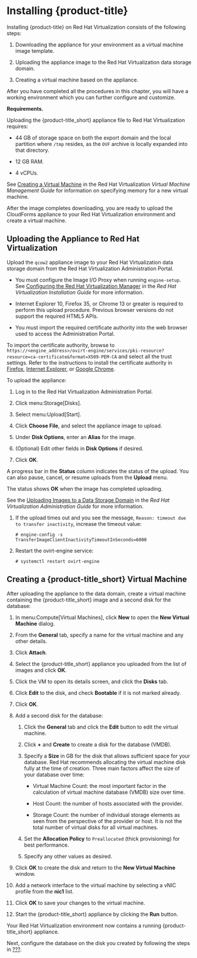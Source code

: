 # Installing {product-title}

Installing {product-title} on Red Hat Virtualization consists of the
following steps:

1.  Downloading the appliance for your environment as a virtual machine
    image template.

2.  Uploading the appliance image to the Red Hat Virtualization data
    storage domain.

3.  Creating a virtual machine based on the appliance.

After you have completed all the procedures in this chapter, you will
have a working environment which you can further configure and
customize.

**Requirements.**

Uploading the {product-title\_short} appliance file to Red Hat
Virtualization requires:

  - 44 GB of storage space on both the export domain and the local
    partition where `/tmp` resides, as the `OVF` archive is locally
    expanded into that directory.

  - 12 GB RAM.

  - 4 vCPUs.

<div class="note">

See [Creating a Virtual
Machine](https://access.redhat.com/documentation/en-us/red_hat_virtualization/4.2/html/virtual_machine_management_guide/chap-installing_linux_virtual_machines#Creating_a_virtual_machine_linux_vm)
in the Red Hat Virtualization *Virtual Machine Management Guide* for
information on specifying memory for a new virtual machine.

</div>

After the image completes downloading, you are ready to upload the
CloudForms appliance to your Red Hat Virtualization environment and
create a virtual machine.

## Uploading the Appliance to Red Hat Virtualization

Upload the `qcow2` appliance image to your Red Hat Virtualization data
storage domain from the Red Hat Virtualization Administration Portal.

  - You must configure the Image I/O Proxy when running `engine-setup`.
    See [Configuring the Red Hat Virtualization
    Manager](https://access.redhat.com/documentation/en-us/red_hat_virtualization/4.2/html/installation_guide/configuring_the_red_hat_virtualization_manager)
    in the *Red Hat Virtualization Installation Guide* for more
    information.

  - Internet Explorer 10, Firefox 35, or Chrome 13 or greater is
    required to perform this upload procedure. Previous browser versions
    do not support the required HTML5 APIs.

  - You must import the required certificate authority into the web
    browser used to access the Administration Portal.

<div class="note">

To import the certificate authority, browse to
`https://<engine_address>/ovirt-engine/services/pki-resource?resource=ca-certificate&format=X509-PEM-CA`
and select all the trust settings. Refer to the instructions to install
the certificate authority in
[Firefox](https://access.redhat.com/solutions/95103), [Internet
Explorer](https://access.redhat.com/solutions/17864), or [Google
Chrome](https://access.redhat.com/solutions/1168383).

</div>

To upload the appliance:

1.  Log in to the Red Hat Virtualization Administration Portal.

2.  Click menu:Storage\[Disks\].

3.  Select menu:Upload\[Start\].

4.  Click **Choose File**, and select the appliance image to upload.

5.  Under **Disk Options**, enter an **Alias** for the image.

6.  (Optional) Edit other fields in **Disk Options** if desired.

7.  Click **OK**.

A progress bar in the **Status** column indicates the status of the
upload. You can also pause, cancel, or resume uploads from the
**Upload** menu.

The status shows **OK** when the image has completed uploading.

<div class="note">

See the [Uploading Images to a Data Storage
Domain](https://access.redhat.com/documentation/en-us/red_hat_virtualization/4.2/html/administration_guide/sect-storage_tasks#Uploading_Images_to_a_Data_Storage_Domain)
in the *Red Hat Virtualization Administration Guide* for more
information.

</div>

1.  If the upload times out and you see the message, `Reason: timeout
    due to transfer inactivity`, increase the timeout value:
    
        # engine-config -s TransferImageClientInactivityTimeoutInSeconds=6000

2.  Restart the ovirt-engine service:
    
        # systemctl restart ovirt-engine

## Creating a {product-title\_short} Virtual Machine

After uploading the appliance to the data domain, create a virtual
machine containing the {product-title\_short} image and a second disk
for the database:

1.  In menu:Compute\[Virtual Machines\], click **New** to open the **New
    Virtual Machine** dialog.

2.  From the **General** tab, specify a name for the virtual machine and
    any other details.

3.  Click **Attach**.

4.  Select the {product-title\_short} appliance you uploaded from the
    list of images and click **OK**.

5.  Click the VM to open its details screen, and click the **Disks**
    tab.

6.  Click **Edit** to the disk, and check **Bootable** if it is not
    marked already.

7.  Click **OK**.

8.  Add a second disk for the database:
    
    1.  Click the **General** tab and click the **Edit** button to edit
        the virtual machine.
    
    2.  Click **+** and **Create** to create a disk for the database
        (VMDB).
    
    3.  Specify a **Size** in GB for the disk that allows sufficient
        space for your database. Red Hat recommends allocating the
        virtual machine disk fully at the time of creation. Three main
        factors affect the size of your database over time:
        
          - Virtual Machine Count: the most important factor in the
            calculation of virtual machine database (VMDB) size over
            time.
        
          - Host Count: the number of hosts associated with the
            provider.
        
          - Storage Count: the number of individual storage elements as
            seen from the perspective of the provider or host. It is not
            the total number of virtual disks for all virtual machines.
    
    4.  Set the **Allocation Policy** to `Preallocated` (thick
        provisioning) for best performance.
    
    5.  Specify any other values as desired.

9.  Click **OK** to create the disk and return to the **New Virtual
    Machine** window.

10. Add a network interface to the virtual machine by selecting a vNIC
    profile from the **nic1** list.

11. Click **OK** to save your changes to the virtual machine.

12. Start the {product-title\_short} appliance by clicking the **Run**
    button.

Your Red Hat Virtualization environment now contains a running
{product-title\_short} appliance.

Next, configure the database on the disk you created by following the
steps in [???](#configuring-an-internal-database).
